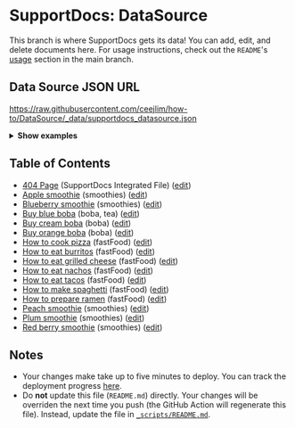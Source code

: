 # SupportDocs: DataSource
This branch is where SupportDocs gets its data! You can add, edit, and delete documents here. For usage instructions, check out the `README`'s [usage](https://github.com/aheze/SupportDocs#using-the-github-repository) section in the main branch.

## Data Source JSON URL
<a href="https://raw.githubusercontent.com/ceejlim/how-to/DataSource/_data/supportdocs_datasource.json">https://raw.githubusercontent.com/ceejlim/how-to/DataSource/_data/supportdocs_datasource.json</a>

<details markdown="1">
<summary><strong>Show examples</strong></summary>

<hr>

### SwiftUI
```swift
struct SwiftUIExampleView_MinimalCode: View {
    let dataSource = URL(string: "https://raw.githubusercontent.com/ceejlim/how-to/DataSource/_data/supportdocs_datasource.json")!
    @State var supportDocsPresented = false
    
    var body: some View {
        Button("Present SupportDocs from SwiftUI!") { supportDocsPresented = true }
        .sheet(isPresented: $supportDocsPresented, content: {
            SupportDocsView(dataSource: dataSource, isPresented: $supportDocsPresented)
        })
    }
}
```

### UIKit
```swift
class UIKitExampleController_MinimalCode: UIViewController {
    /**
    Connect this inside the storyboard.
    
    This is just for demo purposes, so it's not connected yet.
    */
    @IBAction func presentButtonPressed(_ sender: Any) {
        let dataSource = URL(string: "https://raw.githubusercontent.com/ceejlim/how-to/DataSource/_data/supportdocs_datasource.json")!
    
        let supportDocsViewController = SupportDocsViewController(dataSource: dataSource)
        self.present(supportDocsViewController, animated: true, completion: nil)
    }
}
```

<hr>

</details>

## Table of Contents
- [404 Page](https://ceejlim.github.io/how-to/404) (SupportDocs Integrated File) ([edit](https://github.com/ceejlim/how-to/edit/DataSource/how-to/404.md))
- [Apple smoothie](https://ceejlim.github.io/how-to/Sample-Smoothies/Apple) (smoothies) ([edit](https://github.com/ceejlim/how-to/edit/DataSource/Sample-Smoothies/Apple.md))
- [Blueberry smoothie](https://ceejlim.github.io/how-to/Sample-Smoothies/Blueberry) (smoothies) ([edit](https://github.com/ceejlim/how-to/edit/DataSource/Sample-Smoothies/Blueberry.md))
- [Buy blue boba](https://ceejlim.github.io/how-to/Sample-Boba/BuyBlueBoba) (boba, tea) ([edit](https://github.com/ceejlim/how-to/edit/DataSource/Sample-Boba/BuyBlueBoba.md))
- [Buy cream boba](https://ceejlim.github.io/how-to/Sample-Boba/BuyCreamBoba) (boba) ([edit](https://github.com/ceejlim/how-to/edit/DataSource/Sample-Boba/BuyCreamBoba.md))
- [Buy orange boba](https://ceejlim.github.io/how-to/Sample-Boba/BuyOrangeBoba) (boba) ([edit](https://github.com/ceejlim/how-to/edit/DataSource/Sample-Boba/BuyOrangeBoba.md))
- [How to cook pizza](https://ceejlim.github.io/how-to/Sample-FastFood/HowToCookPizza) (fastFood) ([edit](https://github.com/ceejlim/how-to/edit/DataSource/Sample-FastFood/HowToCookPizza.md))
- [How to eat burritos](https://ceejlim.github.io/how-to/Sample-FastFood/HowToEatBurritos) (fastFood) ([edit](https://github.com/ceejlim/how-to/edit/DataSource/Sample-FastFood/HowToEatBurritos.md))
- [How to eat grilled cheese](https://ceejlim.github.io/how-to/Sample-FastFood/HowToEatGrilledCheese) (fastFood) ([edit](https://github.com/ceejlim/how-to/edit/DataSource/Sample-FastFood/HowToEatGrilledCheese.md))
- [How to eat nachos](https://ceejlim.github.io/how-to/Sample-FastFood/HowToEatNachos) (fastFood) ([edit](https://github.com/ceejlim/how-to/edit/DataSource/Sample-FastFood/HowToEatNachos.md))
- [How to eat tacos](https://ceejlim.github.io/how-to/Sample-FastFood/HowToEatTacos) (fastFood) ([edit](https://github.com/ceejlim/how-to/edit/DataSource/Sample-FastFood/HowToEatTacos.md))
- [How to make spaghetti](https://ceejlim.github.io/how-to/Sample-FastFood/HowToMakeSpaghetti) (fastFood) ([edit](https://github.com/ceejlim/how-to/edit/DataSource/Sample-FastFood/HowToMakeSpaghetti.md))
- [How to prepare ramen](https://ceejlim.github.io/how-to/Sample-FastFood/HowToPrepareRamen) (fastFood) ([edit](https://github.com/ceejlim/how-to/edit/DataSource/Sample-FastFood/HowToPrepareRamen.md))
- [Peach smoothie](https://ceejlim.github.io/how-to/Sample-Smoothies/Peach) (smoothies) ([edit](https://github.com/ceejlim/how-to/edit/DataSource/Sample-Smoothies/Peach.md))
- [Plum smoothie](https://ceejlim.github.io/how-to/Sample-Smoothies/Plum) (smoothies) ([edit](https://github.com/ceejlim/how-to/edit/DataSource/Sample-Smoothies/Plum.md))
- [Red berry smoothie](https://ceejlim.github.io/how-to/Sample-Smoothies/RedBerries) (smoothies) ([edit](https://github.com/ceejlim/how-to/edit/DataSource/Sample-Smoothies/RedBerries.md))


## Notes
- Your changes make take up to five minutes to deploy. You can track the deployment progress [here](https://github.com/ceejlim/how-to/deployments/activity_log?environment=github-pages).
- Do **not** update this file (`README.md`) directly. Your changes will be overriden the next time you push (the GitHub Action will regenerate this file). Instead, update the file in [`_scripts/README.md`](https://github.com/ceejlim/how-to/edit/DataSource/_scripts/README.md). 